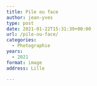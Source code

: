 ```yaml
---
title: Pile ou face
author: jean-yves
type: post
date: 2021-01-22T15:31:39+00:00
url: /pile-ou-face/
categories:
  - Photographie
years:
  - 2021
format: image
address: Lille

---
```

